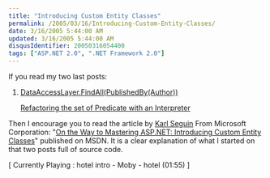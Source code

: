 ```yaml
---
title: "Introducing Custom Entity Classes"
permalink: /2005/03/16/Introducing-Custom-Entity-Classes/
date: 3/16/2005 5:44:00 AM
updated: 3/16/2005 5:44:00 AM
disqusIdentifier: 20050316054400
tags: ["ASP.NET 2.0", ".NET Framework 2.0"]
---
```




If you read my two last posts:
<!-- more -->

1.  [DataAccessLayer.FindAll(PublishedBy(Author))](http://weblogs.asp.net/lkempe/archive/2005/03/09/391247.aspx) 

      [Refactoring 
  the set of Predicate with an Interpreter](http://weblogs.asp.net/lkempe/archive/2005/03/12/394323.aspx)


Then I encourage you to read the article by [Karl Seguin](http://www.openmymind.net/index.aspx) From Microsoft 
Corporation: "[On 
the Way to Mastering ASP.NET: Introducing Custom Entity Classes](http://msdn.microsoft.com/asp.net/default.aspx?pull=/library/en-us/dnaspp/html/CustEntCls.asp)" published 
on MSDN. It is a clear explanation of what I started on that two posts full of 
source code.

[ Currently Playing : hotel intro - Moby - hotel (01:55) 
]
